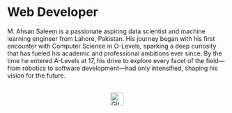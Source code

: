 # Web Developer

M. Ahsan Saleem is a passionate aspiring data scientist and machine learning engineer from Lahore, Pakistan. His journey began with his first encounter with Computer Science in O-Levels, sparking a deep curiosity that has fueled his academic and professional ambitions ever since. By the time he entered A-Levels at 17, his drive to explore every facet of the field—from robotics to software development—had only intensified, shaping his vision for the future.

<br>

<div style="display:flex; flex-wrap: wrap; justify-content: center; gap: 10px;">
    <a href="https://github.com/hawkeyeahsan" target="_blank" rel="noopener noreferrer">
        <img src="https://img.shields.io/badge/hawkeyeahsan-white?style=flat&logo=github&logoColor=%23FFFFFF&labelColor=%23000000&color=%23FFFFFF" alt="GitHub hawkeyeahsan" style="width:auto; height:30px">
    </a>
</div>
